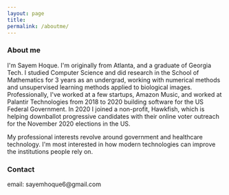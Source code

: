 ```yaml
---
layout: page
title:
permalink: /aboutme/
---
```

<body onload="start()">

<h3>
About me
</h3>

<p>I'm Sayem Hoque. I'm originally from Atlanta, and a graduate of Georgia Tech. I studied Computer Science and did research in the School of Mathematics for 3 years as an undergrad, working with numerical methods and unsupervised learning methods applied to biological images. Professionally, I've worked at a few startups, Amazon Music, and worked at Palantir Technologies from 2018 to 2020 building software for the US Federal Government. In 2020 I joined a non-profit, Hawkfish, which is helping downballot progressive candidates with their online voter outreach for the November 2020 elections in the US.
</p>
<p>
My professional interests revolve around government and healthcare technology. I'm most interested in how modern technologies can improve the institutions people rely on.
</p>

<h3>
Contact
</h3>
<p>
email: sayemhoque6@gmail.com <br>
</p>